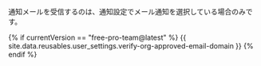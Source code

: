 通知メールを受信するのは、通知設定でメール通知を選択している場合のみです。

{% if currentVersion == "free-pro-team@latest" %}
{{ site.data.reusables.user_settings.verify-org-approved-email-domain }}
{% endif %}